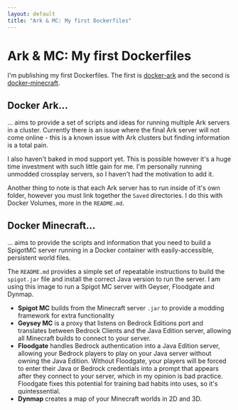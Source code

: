 ```yaml
---
layout: default
title: "Ark & MC: My first Dockerfiles"
---
```


# Ark & MC: My first Dockerfiles

I'm publishing my first Dockerfiles. The first is [docker-ark](https://github.com/surprise-automation/docker-ark) and the second is [docker-minecraft](https://github.com/surprise-automation/docker-minecraft).

## Docker Ark...

... aims to provide a set of scripts and ideas for running multiple Ark servers in a cluster. Currently there is an issue where the final Ark server will not come online - this is a known issue with Ark clusters but finding information is a total pain.

I also haven't baked in mod support yet. This is possible however it's a huge time investment with such little gain for me. I'm personally running unmodded crossplay servers, so I haven't had the motivation to add it.

Another thing to note is that each Ark server has to run inside of it's own folder, however you must link together the `Saved` directories. I do this with Docker Volumes, more in the `README.md`.

## Docker Minecraft...

... aims to provide the scripts and information that you need to build a SpigotMC server running in a Docker container with easily-accessible, persistent world files.

The `README.md` provides a simple set of repeatable instructions to build the `spigot.jar` file and install the correct Java version to run the server. I am using this image to run a Spigot MC server with Geyser, Floodgate and Dynmap.

- **Spigot MC** builds from the Minecraft server `.jar` to provide a modding framework for extra functionality
- **Geysey MC** is a proxy that listens on Bedrock Editions port and translates between Bedrock Clients and the Java Edition server, allowing all Minecraft builds to connect to your server.
- **Floodgate** handles Bedrock authentication into a Java Edition server, allowing your Bedrock players to play on your Java server without owning the Java Edition. Without Floodgate, your players will be forced to enter their Java or Bedrock credentials into a prompt that appears after they connect to your server, which in my opinion is bad practice. Floodgate fixes this potential for training bad habits into uses, so it's quintessential.
- **Dynmap** creates a map of your Minecraft worlds in 2D and 3D.